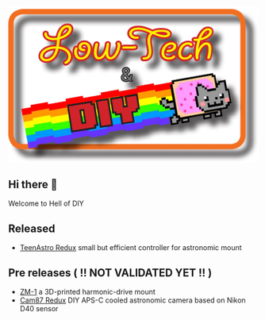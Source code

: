 <picture>
    <img
        alt="A pixel art of a Dophin with text: Flipper Devices"
        src="/profile/Low_tech_DIY.png">
</picture>

## Hi there 👋
Welcome to Hell of DIY

## Released

- [TeenAstro Redux](https://github.com/zUrp-Astronomics/TeenAstro-Redux) small but efficient controller for astronomic mount

## Pre releases ( !! NOT VALIDATED YET !! )

- [ZM-1](https://github.com/zUrp-Astronomics/ZM-1) a 3D-printed harmonic-drive mount
- [Cam87 Redux](https://github.com/zUrp-Astronomics/Cam87-Redux) DIY APS-C cooled astronomic camera based on Nikon D40 sensor


